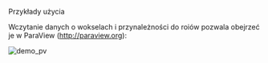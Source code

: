 Przykłady użycia

Wczytanie danych o wokselach i przynależności do roiów pozwala obejrzeć je w ParaView (http://paraview.org):

![demo_pv](demo-pv.gif)

